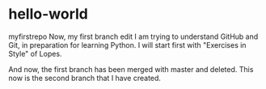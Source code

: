 # hello-world
myfirstrepo
Now, my first branch edit
I am trying to understand GitHub and Git, in preparation for learning Python.
I will start first with "Exercises in Style" of Lopes.

And now, the first branch has been merged with master and deleted. This now is the second branch that I have created.
